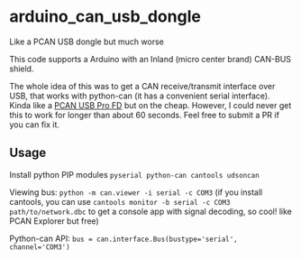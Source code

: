 # arduino_can_usb_dongle
Like a PCAN USB dongle but much worse

This code supports a Arduino with an Inland (micro center brand) CAN-BUS shield.

The whole idea of this was to get a CAN receive/transmit interface over USB, that works with python-can (it has a convenient serial interface). Kinda like a [PCAN USB Pro FD](https://www.peak-system.com/PCAN-USB-Pro-FD.366.0.html?&L=1) but on the cheap. However, I could never get this to work for longer than about 60 seconds. Feel free to submit a PR if you can fix it.

## Usage

Install python PIP modules `pyserial python-can cantools udsoncan`

Viewing bus: `python -m can.viewer -i serial -c COM3` (if you install cantools, you can use `cantools monitor -b serial -c COM3 path/to/network.dbc` to get a console app with signal decoding, so cool! like PCAN Explorer but free)

Python-can API: `bus = can.interface.Bus(bustype='serial', channel='COM3')`
